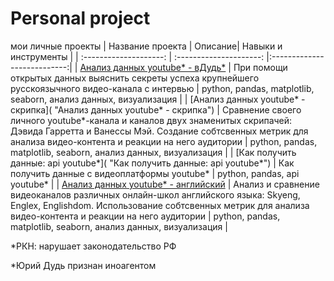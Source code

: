 # Personal project
мои личные проекты
| Название проекта | Описание| Навыки и инструменты |
| :--------------------: | :---------------------: |:---------------------------:|
| [Анализ данных youtube* - вДудь*](https://github.com/Malakhova-Natalya/Pet-project/tree/main/video_project "Анализ данных youtube* - вДудь*") | При помощи открытых данных выяснить секреты успеха крупнейшего русскоязычного видео-канала с интервью | python, pandas, matplotlib, seaborn, анализ данных, визуализация |
| [Анализ данных youtube* - скрипка]( "Анализ данных youtube* - скрипка") | Сравнение своего личного youtube*-канала и каналов двух знаменитых скрипачей: Дэвида Гарретта и Ванессы Мэй. Создание собтсвенных метрик для анализа видео-контента и реакции на него аудитории | python, pandas, matplotlib, seaborn, анализ данных, визуализация |
| [Как получить данные: api youtube*]( "Как получить данные: api youtube*") | Как получить данные с видеоплатформы youtube* | python, pandas, api youtube* |
| [Анализ данных youtube* - английский](https://github.com/Malakhova-Natalya/Personal_project/tree/main/english_project "Анализ данных youtube* - английский") | Анализ и сравнение видеоканалов различных онлайн-школ английского языка: Skyeng, Englex, Englishdom. Использование собтсвенных метрик для анализа видео-контента и реакции на него аудитории | python, pandas, matplotlib, seaborn, анализ данных, визуализация |


*РКН: нарушает законодательство РФ

*Юрий Дудь признан иноагентом
